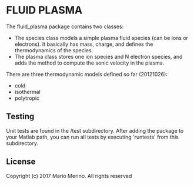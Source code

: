 FLUID PLASMA
============
 
The fluid_plasma package contains two classes:
- The species class models a simple plasma fluid species (can be ions or
electrons). It basically has mass, charge, and defines the thermodynamics of
the species.
- The plasma class stores one ion species and N electron species, and adds the
method to compute the sonic velocity in the plasma.

There are three thermodynamic models defined so far (20121026):
- cold
- isothermal
- polytropic

Testing
-------

Unit tests are found in the /test subdirectory. After adding the package to
your Matlab path, you can run all tests by executing 'runtests' from this 
subdirectory.

License
-------

Copyright (c) 2017 Mario Merino. All rights reserved
